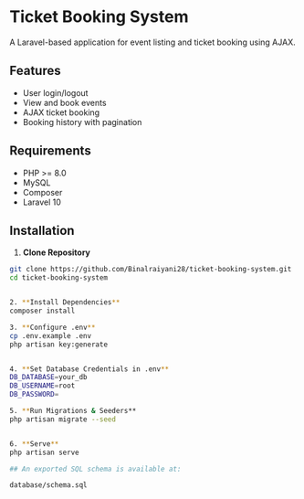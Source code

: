# Ticket Booking System

A Laravel-based application for event listing and ticket booking using AJAX.

## Features
- User login/logout
- View and book events
- AJAX ticket booking
- Booking history with pagination

## Requirements
- PHP >= 8.0
- MySQL
- Composer
- Laravel 10

## Installation

1. **Clone Repository**
```bash
git clone https://github.com/Binalraiyani28/ticket-booking-system.git
cd ticket-booking-system


2. **Install Dependencies**
composer install

3. **Configure .env**
cp .env.example .env
php artisan key:generate


4. **Set Database Credentials in .env**
DB_DATABASE=your_db
DB_USERNAME=root
DB_PASSWORD=

5. **Run Migrations & Seeders**
php artisan migrate --seed


6. **Serve**
php artisan serve

## An exported SQL schema is available at:

database/schema.sql



